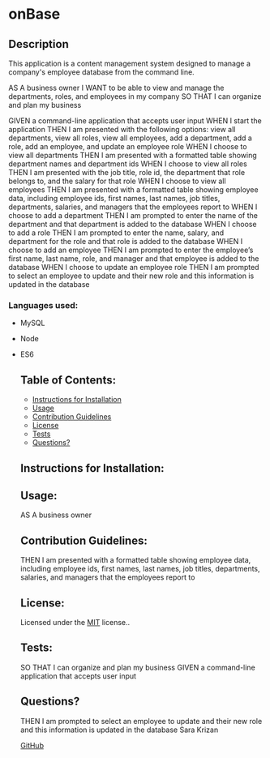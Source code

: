 
# onBase

## Description
This application is a content management system designed to manage a company's employee database from the command line.

AS A business owner
I WANT to be able to view and manage the departments, roles, and employees in my company
SO THAT I can organize and plan my business

GIVEN a command-line application that accepts user input
WHEN I start the application
THEN I am presented with the following options: view all departments, view all roles, view all employees, add a department, add a role, add an employee, and update an employee role
WHEN I choose to view all departments
THEN I am presented with a formatted table showing department names and department ids
WHEN I choose to view all roles
THEN I am presented with the job title, role id, the department that role belongs to, and the salary for that role
WHEN I choose to view all employees
THEN I am presented with a formatted table showing employee data, including employee ids, first names, last names, job titles, departments, salaries, and managers that the employees report to
WHEN I choose to add a department
THEN I am prompted to enter the name of the department and that department is added to the database
WHEN I choose to add a role
THEN I am prompted to enter the name, salary, and department for the role and that role is added to the database
WHEN I choose to add an employee
THEN I am prompted to enter the employee’s first name, last name, role, and manager and that employee is added to the database
WHEN I choose to update an employee role
THEN I am prompted to select an employee to update and their new role and this information is updated in the database

### Languages used:
- MySQL
- Node
- ES6


    ## Table of Contents:
    - [Instructions for Installation](#instructions-for-installation)
    - [Usage](#usage)
    - [Contribution Guidelines](#contribution-guidelines)
    - [License](#license)
    - [Tests](#tests)
    - [Questions?](#questions?)

    ## <a name="instructions-for-installation">Instructions for Installation</a>:
    

    ## <a name="usage">Usage</a>:
    AS A business owner
    
    ## <a name="contribution-guidelines">Contribution Guidelines</a>:
    THEN I am presented with a formatted table showing employee data, including employee ids, first names, last names, job titles, departments, salaries, and managers that the employees report to

    ## <a name="license">License</a>:
    Licensed under the [MIT](https://opensource.org/licenses/MIT) license..

    ## <a name="tests">Tests</a>:
    SO THAT I can organize and plan my business GIVEN a command-line application that accepts user input

    ## <a name="questions?">Questions?</a>
    THEN I am prompted to select an employee to update and their new role and this information is updated in the database
    Sara Krizan
    
    [GitHub](https://github.com/SMKrizan)
    
